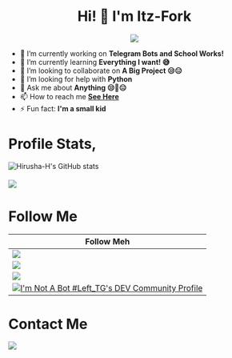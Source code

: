 <h1 align="center">Hi! 👋 I'm Itz-Fork</h1>

<p align="center">
  <a href="https://t.me/Bruh_0x"><img src="https://user-images.githubusercontent.com/77770753/117139498-f081c400-adc9-11eb-9aaf-f895a54ecc67.gif"></a>
    </p>


- 🔭 I’m currently working on **Telegram Bots and School Works!**
- 🌱 I’m currently learning  **Everything I want! 😅**
- 👯 I’m looking to collaborate on  **A Big Project 😒😑**
- 🤔 I’m looking for help with  **Python**
- 💬 Ask me about  **Anything  😒🤖😑**
- 📫 How to reach me  **[See Here](https://github.com/Itz-fork#contact-me)**
- ⚡ Fun fact: **I'm a small kid**

# Profile Stats,

![Hirusha-H's GitHub stats](https://github-readme-stats.vercel.app/api?username=Itz-fork&show_icons=true&theme=tokyonight)

<h4 align="left"><img src="https://komarev.com/ghpvc/?username=Itz-fork&style=flat-square&color=39FF14"></h4>

# Follow Me


| Follow Meh          |
|---------------------|
| <a href="https://github.com/Itz-fork"><img src="https://img.shields.io/badge/GitHub-100000?style=for-the-badge&logo=github&logoColor=white"></a> |
| <a href="https://gitlab.com/Itz-fork"><img src="https://img.shields.io/badge/GitLab-330F63?style=for-the-badge&logo=gitlab&logoColor=white"></a> |
| <a href="https://twitter.com/0xbruh"><img src="https://img.shields.io/badge/Twitter-1DA1F2?style=for-the-badge&logo=twitter&logoColor=white"></a> |
| <a href="https://dev.to/itzfork"><img src="https://img.shields.io/badge/dev.to-0A0A0A?style=for-the-badge&logo=dev.to&logoColor=white" alt="I'm Not A Bot #Left_TG's DEV Community Profile"></a> |


# Contact Me

<a href="https://t.me/Bruh_0x"><img src="https://img.shields.io/badge/Telegram-2CA5E0?style=for-the-badge&logo=telegram&logoColor=white"></a>
